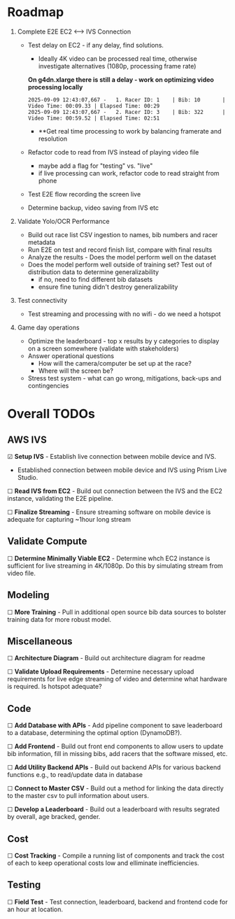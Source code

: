 # Roadmap

1. Complete E2E EC2 <--> IVS Connection
    - Test delay on EC2 - if any delay, find solutions.
        - Ideally 4K video can be processed real time, otherwise investigate alternatives (1080p, processing frame rate)
        
        **On g4dn.xlarge there is still a delay - work on optimizing video processing locally**
        ```
        2025-09-09 12:43:07,667 -   1. Racer ID: 1    | Bib: 10       | Video Time: 00:09.33 | Elapsed Time: 00:29
        2025-09-09 12:43:07,667 -   2. Racer ID: 3    | Bib: 322      | Video Time: 00:59.52 | Elapsed Time: 02:51
        ```
        - **Get real time processing to work by balancing framerate and resolution
    - Refactor code to read from IVS instead of playing video file
        - maybe add a flag for "testing" vs. "live"
        - if live processing can work, refactor code to read straight from phone
    - Test E2E flow recording the screen live
    - Determine backup, video saving from IVS etc

2. Validate Yolo/OCR Performance
    - Build out race list CSV ingestion to names, bib numbers and racer metadata
    - Run E2E on test and record finish list, compare with final results
    - Analyze the results - Does the model perform well on the dataset
    - Does the model perform well outside of training set? Test out of distribution data to determine generalizability
        - if no, need to find different bib datasets
        - ensure fine tuning didn't destroy generalizability

3. Test connectivity
    - Test streaming and processing with no wifi - do we need a hotspot

4. Game day operations
    - Optimize the leaderboard - top x results by y categories to display on a screen somewhere (validate with stakeholders)
    - Answer operational questions
        - How will the camera/computer be set up at the race?
        - Where will the screen be?
    - Stress test system - what can go wrong, mitigations, back-ups and contingencies

# Overall TODOs
## AWS IVS

&#x2611; **Setup IVS** - Establish live connection between mobile device and IVS.

- Established connection between mobile device and IVS using Prism Live Studio.

&#x2610; **Read IVS from EC2** - Build out connection between the IVS and the EC2 instance, validating the E2E pipeline.

&#x2610; **Finalize Streaming** - Ensure streaming software on mobile device is adequate for capturing ~1hour long stream

## Validate Compute

&#x2610; **Determine Minimally Viable EC2** - Determine whch EC2 instance is sufficient for live streaming in 4K/1080p. Do this by simulating stream from video file.

## Modeling

&#x2610; **More Training** - Pull in additional open source bib data sources to bolster training data for more robust model.

## Miscellaneous

&#x2610; **Architecture Diagram** - Build out architecture diagram for readme

&#x2610; **Validate Upload Requirements** - Determine necessary upload requirements for live edge streaming of video and determine what hardware is required. Is hotspot adequate?

## Code

&#x2610; **Add Database with APIs** - Add pipeline component to save leaderboard to a database, determining the optimal option (DynamoDB?).

&#x2610; **Add Frontend** - Build out front end components to allow users to update bib information, fill in missing bibs, add racers that the software missed, etc.

&#x2610; **Add Utility Backend APIs** - Build out backend APIs for various backend functions e.g., to read/update data in database

&#x2610; **Connect to Master CSV** - Build out a method for linking the data directly to the master csv to pull information about users. 

&#x2610; **Develop a Leaderboard** - Build out a leaderboard with results segrated by overall, age bracked, gender.

## Cost
&#x2610; **Cost Tracking** - Compile a running list of components and track the cost of each to keep operational costs low and elliminate inefficiencies.


## Testing
&#x2610; **Field Test** - Test connection, leaderboard, backend and frontend code for an hour at location.
